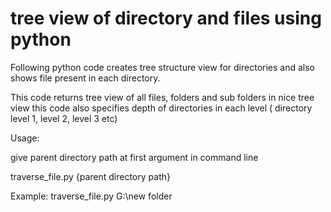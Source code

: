 # tree view of directory and files using python
Following python code creates tree structure view for directories and also shows file present in each directory.

This code returns tree view of all files, folders and sub folders in nice tree view
this code also specifies depth of directories in each level ( directory level 1, level 2, level 3 etc)

Usage:

give parent directory path at first argument in command line

traverse_file.py {parent directory path}

Example:
traverse_file.py G:\new folder
